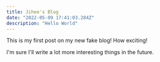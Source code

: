 ```yaml
---
title: Jihee's Blog
date: "2022-05-09 17:41:03.284Z"
description: "Hello World"
---
```


This is my first post on my new fake blog! How exciting!

I'm sure I'll write a lot more interesting things in the future.
